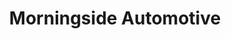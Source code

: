 ---
title: "Morningside Automotive"
url: /pittsburgh/morningside-automotive/
shop: Autowerkstatt
---